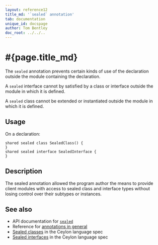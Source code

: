 ```yaml
---
layout: reference12
title_md: '`sealed` annotation'
tab: documentation
unique_id: docspage
author: Tom Bentley
doc_root: ../../..
---
```


# #{page.title_md}

The `sealed` annotation prevents certain kinds of use of the 
declaration outside the module containing the declaration.

A `sealed` interface cannot by satisfied by a class or interface 
outside the module in which it is defined.

A `sealed` class cannot be extended or instantiated 
outside the module in which it is defined.

## Usage

On a declaration:

<!-- try: -->
    shared sealed class SealedClass() {
    }
    shared sealed interface SealedInterface {
    }


## Description

The sealed annotation allowed the program author the means to provide 
client modules with access to sealed class and interface types 
without losing control over their subtypes or instances.

## See also

* API documentation for [`sealed`](#{site.urls.apidoc_1_1}/index.html#sealed)
* Reference for [annotations in general](../../structure/annotation/)
* [Sealed classes](#{site.urls.spec_current}#abstractandformalclasses) in the Ceylon 
  language spec
* [Sealed interfaces](#{site.urls.spec_current}#sealedinterfaces) in the Ceylon 
  language spec
